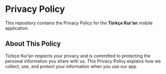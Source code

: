 # Privacy Policy

This repository contains the Privacy Policy for the **Türkçe Kur’an** mobile application.

## About This Policy

Türkçe Kur’an respects your privacy and is committed to protecting the personal information you share with us. This Privacy Policy explains how we collect, use, and protect your information when you use our app.
